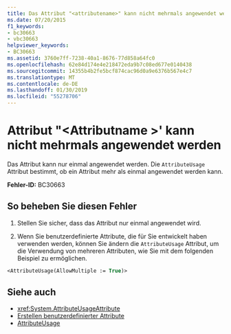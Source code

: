 ```yaml
---
title: Das Attribut "<attributename>" kann nicht mehrmals angewendet werden.
ms.date: 07/20/2015
f1_keywords:
- bc30663
- vbc30663
helpviewer_keywords:
- BC30663
ms.assetid: 3760e7ff-7238-40a1-8676-77d858a64fc0
ms.openlocfilehash: 62e84d174e4e218472eda9b7c08ed677e0140438
ms.sourcegitcommit: 14355b4b2fe5bcf874cac96d0a9e6376b567e4c7
ms.translationtype: MT
ms.contentlocale: de-DE
ms.lasthandoff: 01/30/2019
ms.locfileid: "55278706"
---
```

# <a name="attribute-attributename-cannot-be-applied-multiple-times"></a>Attribut "\<Attributname >' kann nicht mehrmals angewendet werden
Das Attribut kann nur einmal angewendet werden. Die `AttributeUsage` Attribut bestimmt, ob ein Attribut mehr als einmal angewendet werden kann.  
  
 **Fehler-ID:** BC30663  
  
## <a name="to-correct-this-error"></a>So beheben Sie diesen Fehler  
  
1.  Stellen Sie sicher, dass das Attribut nur einmal angewendet wird.  
  
2.  Wenn Sie benutzerdefinierte Attribute, die für Sie entwickelt haben verwenden werden, können Sie ändern die `AttributeUsage` Attribut, um die Verwendung von mehreren Attributen, wie Sie mit dem folgenden Beispiel zu ermöglichen.  
  
```vb  
<AttributeUsage(AllowMultiple := True)>  
```  
  
## <a name="see-also"></a>Siehe auch
- <xref:System.AttributeUsageAttribute>
- [Erstellen benutzerdefinierter Attribute](../../../visual-basic/programming-guide/concepts/attributes/creating-custom-attributes.md)
- [AttributeUsage](../../../visual-basic/programming-guide/concepts/attributes/attributeusage.md)
